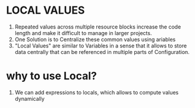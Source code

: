 # LOCAL VALUES # 
 1. Repeated values across multiple resource blocks increase the code length and make it difficult to manage in larger projects.
 2. One Solution is to Centralize these common values using ariables
 3. "Local Values" are similar to Variables in a sense that it allows to store data centrally that can be referenced in multiple parts of Configuration.

# why to use Local?
1. We can add expressions to locals, which allows to compute values dynamically
